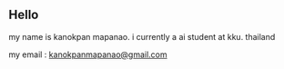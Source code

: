 ## Hello
my name is kanokpan mapanao. i currently a ai student at kku. thailand

my email : kanokpanmapanao@gmail.com

